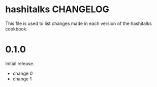 # hashitalks CHANGELOG

This file is used to list changes made in each version of the hashitalks cookbook.

# 0.1.0

Initial release.

- change 0
- change 1

